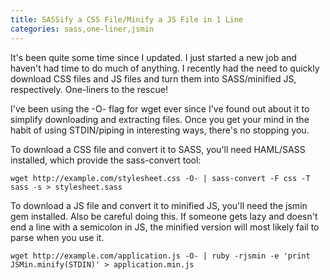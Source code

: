 ```yaml
---
title: SASSify a CSS File/Minify a JS File in 1 Line
categories: sass,one-liner,jsmin
---
```


It's been quite some time since I updated. I just started a new job and haven't had time to do much of anything. I recently had the need to quickly download CSS files and JS files and turn them into SASS/minified JS, respectively. One-liners to the rescue!

I've been using the -O- flag for wget ever since I've found out about it to simplify downloading and extracting files. Once you get your mind in the habit of using STDIN/piping in interesting ways, there's no stopping you.

To download a CSS file and convert it to SASS, you'll need HAML/SASS installed, which provide the sass-convert tool:

~~~~{.sh}
wget http://example.com/stylesheet.css -O- | sass-convert -F css -T sass -s > stylesheet.sass
~~~~

To download a JS file and convert it to minified JS, you'll need the jsmin gem installed. Also be careful doing this. If someone gets lazy and doesn't end a line with a semicolon in JS, the minified version will most likely fail to parse when you use it.

~~~~{.sh}
wget http://example.com/application.js -O- | ruby -rjsmin -e 'print JSMin.minify(STDIN)' > application.min.js
~~~~
